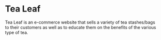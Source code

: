 # Tea Leaf
Tea Leaf is an e-commerce website that sells a variety of tea stashes/bags to their customers as well as to educate them on the benefits of the various type of tea.
